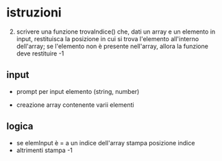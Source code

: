 # istruzioni
2. scrivere una funzione trovaIndice() che, dati un array e un elemento in input, restituisca la posizione in cui si trova l'elemento all'interno dell'array; se l'elemento non è presente nell'array, allora la funzione deve restituire -1

## input
- prompt per input elemento (string, number)

- creazione array contenente varii elementi

## logica
- se elemInput è = a un indice dell'array
    stampa posizione indice 
- altrimenti
    stampa -1